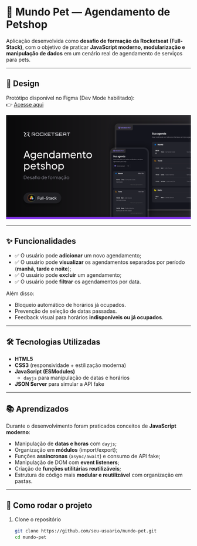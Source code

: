 
# 🐾 Mundo Pet — Agendamento de Petshop

Aplicação desenvolvida como **desafio de formação da Rocketseat (Full-Stack)**, com o objetivo de praticar **JavaScript moderno, modularização e manipulação de dados** em um cenário real de agendamento de serviços para pets.

---

## 🎨 Design

Protótipo disponível no Figma (Dev Mode habilitado):  
👉 [Acesse aqui](https://www.figma.com/design/j7RU07iyfldIlqKkdRAoFT/Agendamento-de-petshop--Community-?node-id=3-376&p=f&m=dev)

<img src="./src/assets/Cover.svg" alt="Capa do Projeto" />

---

## ✨ Funcionalidades

- ✅ O usuário pode **adicionar** um novo agendamento;  
- ✅ O usuário pode **visualizar** os agendamentos separados por período (**manhã, tarde e noite**);  
- ✅ O usuário pode **excluir** um agendamento;  
- ✅ O usuário pode **filtrar** os agendamentos por data.  

Além disso:
- Bloqueio automático de horários já ocupados.  
- Prevenção de seleção de datas passadas.  
- Feedback visual para horários **indisponíveis ou já ocupados**.  

---

## 🛠️ Tecnologias Utilizadas

- **HTML5**  
- **CSS3** (responsividade + estilização moderna)  
- **JavaScript (ESModules)**  
  - `dayjs` para manipulação de datas e horários  
- **JSON Server** para simular a API fake  

---

## 📚 Aprendizados

Durante o desenvolvimento foram praticados conceitos de **JavaScript moderno**:

- Manipulação de **datas e horas** com `dayjs`;  
- Organização em **módulos** (import/export);  
- Funções **assíncronas** (`async/await`) e consumo de API fake;  
- Manipulação de DOM com **event listeners**;  
- Criação de **funções utilitárias reutilizáveis**;  
- Estrutura de código mais **modular e reutilizável** com organização em pastas.  

---

## 🚀 Como rodar o projeto

1. Clone o repositório  
   ```bash
   git clone https://github.com/seu-usuario/mundo-pet.git
   cd mundo-pet
